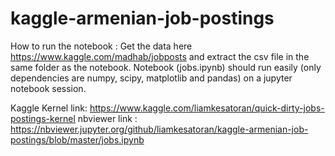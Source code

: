 # kaggle-armenian-job-postings

How to run the notebook :
Get the data here https://www.kaggle.com/madhab/jobposts and extract the csv file in the same folder as the notebook. 
Notebook (jobs.ipynb) should run easily (only dependencies are numpy, scipy, matplotlib and pandas) on a jupyter notebook session.

Kaggle Kernel link: https://www.kaggle.com/liamkesatoran/quick-dirty-jobs-postings-kernel
nbviewer link : https://nbviewer.jupyter.org/github/liamkesatoran/kaggle-armenian-job-postings/blob/master/jobs.ipynb
